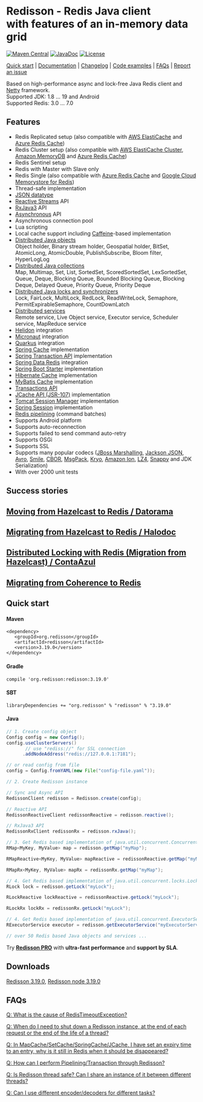 # Redisson - Redis Java client<br/>with features of an in-memory data grid
[![Maven Central](https://maven-badges.herokuapp.com/maven-central/org.redisson/redisson/badge.svg)](https://maven-badges.herokuapp.com/maven-central/org.redisson/redisson)
[![JavaDoc](http://www.javadoc.io/badge/org.redisson/redisson.svg)](http://www.javadoc.io/doc/org.redisson/redisson)
[![License](http://img.shields.io/:license-apache-brightgreen.svg)](http://www.apache.org/licenses/LICENSE-2.0.html)

[Quick start](https://github.com/redisson/redisson#quick-start) | [Documentation](https://github.com/redisson/redisson/wiki/Table-of-Content) | [Changelog](https://github.com/redisson/redisson/blob/master/CHANGELOG.md) | [Code examples](https://github.com/redisson/redisson-examples) | [FAQs](https://github.com/redisson/redisson/wiki/16.-FAQ) | [Report an issue](https://github.com/redisson/redisson/issues/new)

Based on high-performance async and lock-free Java Redis client and [Netty](http://netty.io) framework.  
Supported JDK:   1.8 ... 19 and Android  
Supported Redis: 3.0 ... 7.0

## Features

* Redis Replicated setup (also compatible with [AWS ElastiCache](http://docs.aws.amazon.com/AmazonElastiCache/latest/UserGuide/Replication.html) and [Azure Redis Cache](https://azure.microsoft.com/en-us/services/cache/))  
* Redis Cluster setup (also compatible with [AWS ElastiCache Cluster](http://docs.aws.amazon.com/AmazonElastiCache/latest/UserGuide/Clusters.html), [Amazon MemoryDB](https://aws.amazon.com/memorydb) and [Azure Redis Cache](https://azure.microsoft.com/en-us/services/cache/))  
* Redis Sentinel setup  
* Redis with Master with Slave only  
* Redis Single (also compatible with [Azure Redis Cache](https://azure.microsoft.com/en-us/services/cache/) and [Google Cloud Memorystore for Redis](https://cloud.google.com/memorystore/docs/redis/))  
* Thread-safe implementation  
* [JSON datatype](https://github.com/redisson/redisson/wiki/6.-distributed-objects/#615-json-object-holder)
* [Reactive Streams](https://github.com/redisson/redisson/wiki/3.-operations-execution#32-reactive-way) API  
* [RxJava3](https://github.com/redisson/redisson/wiki/3.-operations-execution#32-reactive-way) API  
* [Asynchronous](https://github.com/redisson/redisson/wiki/3.-operations-execution#31-async-way) API  
* Asynchronous connection pool  
* Lua scripting  
* Local cache support including [Caffeine](https://github.com/ben-manes/caffeine)-based implementation
* [Distributed Java objects](https://github.com/redisson/redisson/wiki/6.-Distributed-objects)  
    Object holder, Binary stream holder, Geospatial holder, BitSet, AtomicLong, AtomicDouble, PublishSubscribe,
    Bloom filter, HyperLogLog
* [Distributed Java collections](https://github.com/redisson/redisson/wiki/7.-Distributed-collections)  
    Map, Multimap, Set, List, SortedSet, ScoredSortedSet, LexSortedSet, Queue, Deque, Blocking Queue, Bounded Blocking Queue, Blocking Deque, Delayed Queue, Priority Queue, Priority Deque
* [Distributed Java locks and synchronizers](https://github.com/redisson/redisson/wiki/8.-Distributed-locks-and-synchronizers)  
    Lock, FairLock, MultiLock, RedLock, ReadWriteLock, Semaphore, PermitExpirableSemaphore, CountDownLatch
* [Distributed services](https://github.com/redisson/redisson/wiki/9.-distributed-services)  
    Remote service, Live Object service, Executor service, Scheduler service, MapReduce service
* [Helidon](https://github.com/redisson/redisson/tree/master/redisson-helidon) integration  
* [Micronaut](https://github.com/redisson/redisson/tree/master/redisson-micronaut) integration  
* [Quarkus](https://github.com/redisson/redisson/tree/master/redisson-quarkus) integration  
* [Spring Cache](https://github.com/redisson/redisson/wiki/14.-Integration-with-frameworks/#142-spring-cache) implementation
* [Spring Transaction API](https://github.com/redisson/redisson/wiki/14.-Integration-with-frameworks/#148-spring-transaction-manager) implementation
* [Spring Data Redis](https://github.com/redisson/redisson/tree/master/redisson-spring-data) integration
* [Spring Boot Starter](https://github.com/redisson/redisson/tree/master/redisson-spring-boot-starter) implementation
* [Hibernate Cache](https://github.com/redisson/redisson/tree/master/redisson-hibernate) implementation
* [MyBatis Cache](https://github.com/redisson/redisson/tree/master/redisson-mybatis) implementation
* [Transactions API](https://github.com/redisson/redisson/wiki/10.-Additional-features#104-transactions)
* [JCache API (JSR-107)](https://github.com/redisson/redisson/wiki/14.-Integration-with-frameworks/#144-jcache-api-jsr-107-implementation) implementation
* [Tomcat Session Manager](https://github.com/redisson/redisson/tree/master/redisson-tomcat) implementation
* [Spring Session](https://github.com/redisson/redisson/wiki/14.-Integration-with-frameworks/#147-spring-session) implementation
* [Redis pipelining](https://github.com/redisson/redisson/wiki/10.-additional-features#103-execution-batches-of-commands) (command batches)
* Supports Android platform  
* Supports auto-reconnection  
* Supports failed to send command auto-retry  
* Supports OSGi  
* Supports SSL  
* Supports many popular codecs ([JBoss Marshalling](https://github.com/jboss-remoting/jboss-marshalling), [Jackson JSON](https://github.com/FasterXML/jackson), [Avro](http://avro.apache.org/), [Smile](http://wiki.fasterxml.com/SmileFormatSpec), [CBOR](http://cbor.io/), [MsgPack](http://msgpack.org/), [Kryo](https://github.com/EsotericSoftware/kryo), [Amazon Ion](https://amzn.github.io/ion-docs/), [LZ4](https://github.com/jpountz/lz4-java), [Snappy](https://github.com/xerial/snappy-java) and JDK Serialization)
* With over 2000 unit tests  
<!--
Used by
================================
[![Siemens](https://redisson.org/assets/logos/client29.png "Siemens")](https://www.siemens.com) &nbsp;&nbsp;&nbsp;
[![BMW GROUP](https://redisson.org/assets/logos/client27.png "BMW GROUP")](https://www.bmwgroup.com) &nbsp;&nbsp;&nbsp;
[![AIG](https://redisson.org/assets/logos/client24.png "AIG")](https://www.aig.com/) &nbsp;&nbsp;&nbsp;
[![S&P Global](https://redisson.org/assets/logos/client20.png "S&P Global")](https://www.spglobal.com/) &nbsp;&nbsp;&nbsp;
[![SAP](https://redisson.org/assets/logos/client12.png "SAP")](http://www.sap.com/) &nbsp;&nbsp;&nbsp;
[![EA](https://redisson.org/assets/logos/client1.png "EA")](http://ea.com/) &nbsp;&nbsp;&nbsp;
[![Adobe](https://redisson.org/assets/logos/client23.png "Adobe")](https://www.adobe.com/)  

[![Jeppesen](https://redisson.org/assets/logos/client25.png "Jeppesen")](https://www.jeppesen.com/) &nbsp;&nbsp;&nbsp;
[![BROOKHAVEN](https://redisson.org/assets/logos/client6.png "Brookhaven National Laboratory")](http://bnl.gov/) &nbsp;&nbsp;&nbsp;
[![New Relic Synthetics](https://redisson.org/assets/logos/client3.png "New Relic Synthetics")](http://newrelic.com/synthetics) &nbsp;&nbsp;&nbsp;
[![Netflix](https://redisson.org/assets/logos/client10.png "Netflix")](https://netflix.com/) &nbsp;&nbsp;&nbsp;
[![Personal Capital](https://redisson.org/assets/logos/client26.png "Personal Capital")](https://www.personalcapital.com)  

[![Singtel](https://redisson.org/assets/logos/client5.png "New Relic Synthetics")](http://singtel.com/) &nbsp;&nbsp;&nbsp;
[![Baidu](https://redisson.org/assets/logos/client2.png "Baidu")](http://baidu.com/) &nbsp;&nbsp;&nbsp;
[![Infor](https://redisson.org/assets/logos/client4.png "Infor")](http://www.infor.com/) &nbsp;&nbsp;&nbsp;
[![Crimson Hexagon](https://redisson.org/assets/logos/client7.png "Crimson Hexagon")](https://www.crimsonhexagon.com/) &nbsp;&nbsp;&nbsp;
[![ContaAzul](https://redisson.org/assets/logos/client18.png "ContaAzul")](https://contaazul.com/)&nbsp;&nbsp;&nbsp;
[![马蜂窝](https://redisson.org/assets/logos/client33.png "马蜂窝")](http://www.mafengwo.cn/)  

[![Datorama](https://redisson.org/assets/logos/client8.png "Datorama")](https://datorama.com/)&nbsp;&nbsp;&nbsp;
[![Ticketmaster](https://redisson.org/assets/logos/client14.png "Ticketmaster")](http://www.ticketmaster.com/)&nbsp;&nbsp;&nbsp;
[![NAB](https://redisson.org/assets/logos/client11.png "NAB")](https://www.nab.com.au/)&nbsp;&nbsp;&nbsp;
[![Juniper](https://redisson.org/assets/logos/client31.png "Juniper")](https://www.juniper.net/)&nbsp;&nbsp;&nbsp;
[![火币](https://redisson.org/assets/logos/client32.png "火币")](https://www.huobi.com/)&nbsp;&nbsp;&nbsp;

[![Alibaba](https://redisson.org/assets/logos/client19.png "Alibaba")](http://www.alibaba-inc.com)&nbsp;&nbsp;&nbsp;
[![Flipkart](https://redisson.org/assets/logos/client21.png "Flipkart")](https://www.flipkart.com/)&nbsp;&nbsp;&nbsp;
[![Invaluable](https://redisson.org/assets/logos/client13.png "Invaluable")](http://www.invaluable.com/)&nbsp;&nbsp;&nbsp;
[![BBK](https://redisson.org/assets/logos/client22.png "BBK")](http://www.gdbbk.com/)  
[![SULAKE](https://redisson.org/assets/logos/client17.png "SULAKE")](http://www.sulake.com/)

<sub>Logos, product names and all other trademarks displayed on this page belong to their respective holders and used for identification purposes only. Use of these trademarks, names and brands does not imply endorsement.</sub>
-->
## Success stories

## [Moving from Hazelcast to Redis  /  Datorama](https://engineering.datorama.com/moving-from-hazelcast-to-redis-b90a0769d1cb)  
## [Migrating from Hazelcast to Redis  /  Halodoc](https://blogs.halodoc.io/why-and-how-we-move-from-hazelcast-to-redis-2/)
## [Distributed Locking with Redis (Migration from Hazelcast)  /  ContaAzul](https://carlosbecker.com/posts/distributed-locks-redis/)  
## [Migrating from Coherence to Redis](https://www.youtube.com/watch?v=JF5R2ucKTEg)  


## Quick start

#### Maven 
    <dependency>
       <groupId>org.redisson</groupId>
       <artifactId>redisson</artifactId>
       <version>3.19.0</version>
    </dependency>  

#### Gradle
    compile 'org.redisson:redisson:3.19.0'  

#### SBT
    libraryDependencies += "org.redisson" % "redisson" % "3.19.0"

#### Java

```java
// 1. Create config object
Config config = new Config();
config.useClusterServers()
       // use "rediss://" for SSL connection
      .addNodeAddress("redis://127.0.0.1:7181");

// or read config from file
config = Config.fromYAML(new File("config-file.yaml")); 
```

```java
// 2. Create Redisson instance

// Sync and Async API
RedissonClient redisson = Redisson.create(config);

// Reactive API
RedissonReactiveClient redissonReactive = redisson.reactive();

// RxJava3 API
RedissonRxClient redissonRx = redisson.rxJava();
```

```java
// 3. Get Redis based implementation of java.util.concurrent.ConcurrentMap
RMap<MyKey, MyValue> map = redisson.getMap("myMap");

RMapReactive<MyKey, MyValue> mapReactive = redissonReactive.getMap("myMap");

RMapRx<MyKey, MyValue> mapRx = redissonRx.getMap("myMap");
```

```java
// 4. Get Redis based implementation of java.util.concurrent.locks.Lock
RLock lock = redisson.getLock("myLock");

RLockReactive lockReactive = redissonReactive.getLock("myLock");

RLockRx lockRx = redissonRx.getLock("myLock");
```

```java
// 4. Get Redis based implementation of java.util.concurrent.ExecutorService
RExecutorService executor = redisson.getExecutorService("myExecutorService");

// over 50 Redis based Java objects and services ...

```

Try __[Redisson PRO](https://redisson.pro)__ with **ultra-fast performance** and **support by SLA**.

## Downloads
   
[Redisson 3.19.0](https://repository.sonatype.org/service/local/artifact/maven/redirect?r=central-proxy&g=org.redisson&a=redisson&v=3.19.0&e=jar),
[Redisson node 3.19.0](https://repository.sonatype.org/service/local/artifact/maven/redirect?r=central-proxy&g=org.redisson&a=redisson-all&v=3.19.0&e=jar)  

## FAQs

[Q: What is the cause of RedisTimeoutException?](https://github.com/redisson/redisson/wiki/16.-FAQ#q-what-is-the-cause-of-redistimeoutexception)

[Q: When do I need to shut down a Redisson instance, at the end of each request or the end of the life of a thread?](https://github.com/redisson/redisson/wiki/16.-FAQ#q-when-do-i-need-to-shut-down-a-redisson-instance-at-the-end-of-each-request-or-the-end-of-the-life-of-a-thread)

[Q: In MapCache/SetCache/SpringCache/JCache, I have set an expiry time to an entry, why is it still in Redis when it should be disappeared?](https://github.com/redisson/redisson/wiki/16.-FAQ#q-in-mapcachesetcachespringcachejcache-i-have-set-an-expiry-time-to-an-entry-why-is-it-still-in-redis-when-it-should-be-disappeared)

[Q: How can I perform Pipelining/Transaction through Redisson?](https://github.com/redisson/redisson/wiki/16.-FAQ#q-how-can-i-perform-pipeliningtransaction-through-redisson)

[Q: Is Redisson thread safe? Can I share an instance of it between different threads?](https://github.com/redisson/redisson/wiki/16.-FAQ#q-is-redisson-thread-safe-can-i-share-an-instance-of-it-between-different-threads)

[Q: Can I use different encoder/decoders for different tasks?](https://github.com/redisson/redisson/wiki/16.-FAQ#q-can-i-use-different-encoderdecoders-for-different-tasks)

